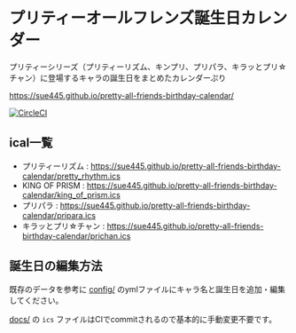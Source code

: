 # プリティーオールフレンズ誕生日カレンダー
プリティーシリーズ（プリティーリズム、キンプリ、プリパラ、キラッとプリ☆チャン）に登場するキャラの誕生日をまとめたカレンダーぷり

https://sue445.github.io/pretty-all-friends-birthday-calendar/

[![CircleCI](https://circleci.com/gh/sue445/pretty-all-friends-birthday-calendar/tree/master.svg?style=svg)](https://circleci.com/gh/sue445/pretty-all-friends-birthday-calendar/tree/master)

## ical一覧
* プリティーリズム : https://sue445.github.io/pretty-all-friends-birthday-calendar/pretty_rhythm.ics
* KING OF PRISM : https://sue445.github.io/pretty-all-friends-birthday-calendar/king_of_prism.ics
* プリパラ : https://sue445.github.io/pretty-all-friends-birthday-calendar/pripara.ics
* キラッとプリ☆チャン : https://sue445.github.io/pretty-all-friends-birthday-calendar/prichan.ics

## 誕生日の編集方法
既存のデータを参考に [config/](config/) のymlファイルにキャラ名と誕生日を追加・編集してください。

[docs/](docs/) の `ics` ファイルはCIでcommitされるので基本的に手動変更不要です。
